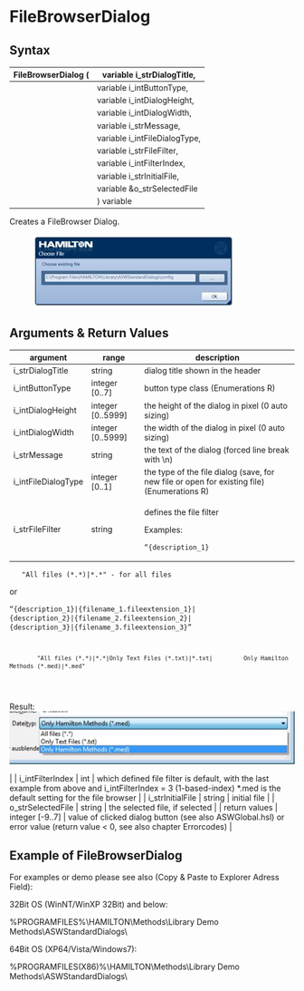 # FileBrowserDialog

## Syntax

| FileBrowserDialog ( | variable i\_strDialogTitle,    |
| ------------------- | ------------------------------ |
|                     | variable i\_intButtonType,     |
|                     | variable i\_intDialogHeight,   |
|                     | variable i\_intDialogWidth,    |
|                     | variable i\_strMessage,        |
|                     | variable i\_intFileDialogType, |
|                     | variable i\_strFileFilter,     |
|                     | variable i\_intFilterIndex,    |
|                     | variable i\_strInitialFile,    |
|                     | variable \&o\_strSelectedFile  |
|                     | ) variable                     |

Creates a FileBrowser Dialog.

<figure><img src="../../../../.gitbook/assets/image (72).png" alt=""><figcaption></figcaption></figure>

## Arguments & Return Values

| argument             | range              | description                                                                                                                                                                                                                                                                                                                                                                                                                                                                                                                                                                                            |
| -------------------- | ------------------ | ------------------------------------------------------------------------------------------------------------------------------------------------------------------------------------------------------------------------------------------------------------------------------------------------------------------------------------------------------------------------------------------------------------------------------------------------------------------------------------------------------------------------------------------------------------------------------------------------------ |
| i\_strDialogTitle    | string             | dialog title shown in the header                                                                                                                                                                                                                                                                                                                                                                                                                                                                                                                                                                       |
| i\_intButtonType     | integer \[0..7]    | button type class (Enumerations R)                                                                                                                                                                                                                                                                                                                                                                                                                                                                                                                                                                     |
| i\_intDialogHeight   | integer \[0..5999] | the height of the dialog in pixel (0 auto sizing)                                                                                                                                                                                                                                                                                                                                                                                                                                                                                                                                                      |
| i\_intDialogWidth    | integer \[0..5999] | the width of the dialog in pixel (0 auto sizing)                                                                                                                                                                                                                                                                                                                                                                                                                                                                                                                                                       |
| i\_strMessage        | string             | the text of the dialog (forced line break with \n)                                                                                                                                                                                                                                                                                                                                                                                                                                                                                                                                                     |
| i\_intFileDialogType | integer \[0..1]    | the type of the file dialog (save, for new file or open for existing file) (Enumerations R)                                                                                                                                                                                                                                                                                                                                                                                                                                                                                                            |
| i\_strFileFilter     | string             | <p>defines the file filter</p><p></p><p></p><p>Examples:<br></p><pre><code>“{description_1}|{filename_1.fileextension_1}”
        
       "All files (*.*)|*.*" - for all files
</code></pre><p>or</p><pre><code>“{description_1}|{filename_1.fileextension_1}|
            {description_2}|{filename_2.fileextension_2}|
            {description_3}|{filename_3.fileextension_3}”
 
            "All files (*.*)|*.*|Only Text Files (*.txt)|*.txt|         Only Hamilton Methods (*.med)|*.med"
</code></pre><p>Result:<br><img src="../../../../.gitbook/assets/image (3) (1) (1).png" alt=""></p> |
| i\_intFilterIndex    | int                | which defined file filter is default, with the last example from above and i\_intFilterIndex = 3 (1-based-index) \*.med is the default setting for the file browser                                                                                                                                                                                                                                                                                                                                                                                                                                    |
| i\_strInitialFile    | string             | initial file                                                                                                                                                                                                                                                                                                                                                                                                                                                                                                                                                                                           |
| o\_strSelectedFile   | string             | the selected file, if selected                                                                                                                                                                                                                                                                                                                                                                                                                                                                                                                                                                         |
| return values        | integer \[-9..7]   | value of clicked dialog button (see also ASWGlobal.hsl) or error value (return value < 0, see also chapter Errorcodes)                                                                                                                                                                                                                                                                                                                                                                                                                                                                                 |

## Example of FileBrowserDialog

For examples or demo please see also (Copy & Paste to Explorer Adress Field):

32Bit OS (WinNT/WinXP 32Bit) and below:

%PROGRAMFILES%\HAMILTON\Methods\Library Demo Methods\ASWStandardDialogs\\

64Bit OS (XP64/Vista/Windows7):

%PROGRAMFILES(X86)%\HAMILTON\Methods\Library Demo Methods\ASWStandardDialogs\\
